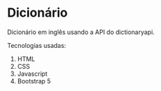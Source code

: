 # Dicionário

Dicionário em inglês usando a API do dictionaryapi.

Tecnologias usadas: 
1. HTML
2. CSS
3. Javascript
4. Bootstrap 5
